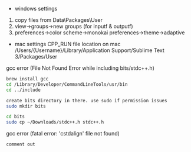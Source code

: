 
- windows settings

1) copy files from Data\Packages\User 
2) view->groups->new groups (for inputf & outputf)
3) preferences->color scheme->monokai
   preferences->theme->adaptive

  
- mac settings 
  CPP_RUN file location on mac
/Users/{Username}/Library/Application Support/Sublime Text 3/Packages/User

gcc error (File Not Found Error while including bits/stdc++.h)

```sh
brew install gcc
cd /Library/Developer/CommandLineTools/usr/bin
cd ../include

create bits directory in there. use sudo if permission issues
sudo mkdir bits

cd bits
sudo cp ~/Downloads/stdc++.h stdc++.h
```

gcc error (fatal error: 'cstdalign' file not found)
```sh
comment out
```

